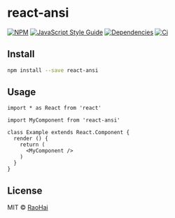 # react-ansi

> 

[![NPM](https://img.shields.io/npm/v/react-ansi.svg)](https://www.npmjs.com/package/react-ansi) 
[![JavaScript Style Guide](https://img.shields.io/badge/code_style-standard-brightgreen.svg)](https://standardjs.com) 
[![Dependencies](https://david-dm.org/RaoHai/react-ansi.svg)](https://david-dm.org/RaoHai/react-ansi)
[![Ci](https://api.travis-ci.org/RaoHai/react-ansi.svg?branch=master)](https://travis-ci.org/RaoHai/react-ansi)

## Install

```bash
npm install --save react-ansi
```

## Usage

```tsx
import * as React from 'react'

import MyComponent from 'react-ansi'

class Example extends React.Component {
  render () {
    return (
      <MyComponent />
    )
  }
}
```

## License

MIT © [RaoHai](https://github.com/RaoHai)
